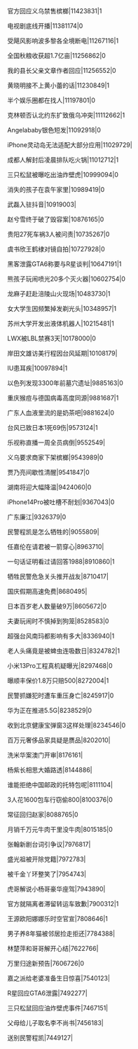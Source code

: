 官方回应义乌禁售槟榔|11423831|1

电视剧底线开播|11381174|0

受飓风影响波多黎各全境断电|11267116|1

全国秋粮收获超1.7亿亩|11256862|0

我的县长父亲文章作者回应|11256552|0

黄晓明接不上黄小蕾的话|11230849|1

半个娱乐圈都在找人|11197801|0

克林顿否认北约东扩致俄乌冲突|11112662|1

Angelababy银色短发|11092918|0

iPhone灵动岛无法适配大部分应用|11029729|

成都人解封后凌晨排队吃火锅|11012712|1

三只松鼠被曝吃出油炸壁虎|10999094|0

消失的孩子在袁午家里|10989419|0

武磊入驻抖音|10919003|

赵兮雪终于破了毁容案|10876165|0

贵阳27死车祸3人被问责|10735267|0

虞书欣王鹤棣对镜自拍|10727928|0

黑客泄露GTA6称要与R星谈判|10647191|1

熊孩子玩闹喷光20多个灭火器|10602754|0

龙麻子赶赴涪陵山火现场|10483730|1

女大学生因频繁掉发剃光头|10348957|1

苏州大学开发出液体机器人|10215481|1

LWX被LBL禁赛3天|10178000|0

岸田文雄访美行程因台风延期|10108179|

IU患耳疾|10097894|1

以色列发现3300年前墓穴遗址|9885163|0

重庆猴痘与德国病毒高度同源|9881687|1

广东人血液里流的是奶茶吧|9881624|0

台风已致日本1死69伤|9573124|1

乐视称直播一周全员病倒|9552549|

义乌要求商家下架槟榔|9543989|0

贾乃亮间歇性清醒|9541847|0

湖南将迎大幅降温|9424060|0

iPhone14Pro被吐槽不耐划|9367043|0

广东廉江|9326379|0

民警程凯是怎么牺牲的|9055809|

任嘉伦在请君被一箭穿心|8963710|

一句话证明看过请回答1988|8910860|1

牺牲民警危急关头推开战友|8710417|

国庆假期高速免费|8680495|

日本百岁老人数量破9万|8605672|0

夫妻玩闹时不慎掉到狗笼|8528583|0

超强台风南玛都影响有多大|8336940|1

老人头痛竟是被蜱虫连吸数日|8324782|1

小米13Pro工程真机疑曝光|8297468|0

曝顺丰保价1.8万只赔500|8272004|1

民警抓嫌犯时遭车重压身亡|8245917|0

华为正在推进5.5G|8238529|0

收到北京健康宝弹窗3这样处理|8234546|0

百万元奢侈品家具疑是赝品|8202010|

洗米华案澳门开审|8176161|

杨紫长相思大婚路透|8144886|

谁能拒绝中国邮政的托特包呢|8111104|

3人花1600包车行窃偷800|8100376|0

常征回归赵家|8088765|0

月销千万元牛肉干里没牛肉|8015185|0

张翰新剧台词引争议|7976817|

盛光祖被开除党籍|7972783|

被千金丫环整笑了|7954743|

虎哥解说小杨哥豪华座驾|7943890|

官方就隔离者滞留转运车致歉|7900312|1

王源欧阳娜娜乐时空官宣|7808646|1

男子养8年猫被邻居捡走拒还|7784388|

林楚萍和哥哥解开心结|7622766|

万里归途新预告|7606726|0

嘉之派给老婆准备生日惊喜|7540123|

R星回应GTA6泄露|7492277|

三只松鼠回应油炸壁虎事件|7467151|

父母给儿子取名李不尚书|7456183|

送别民警程凯|7449127|

